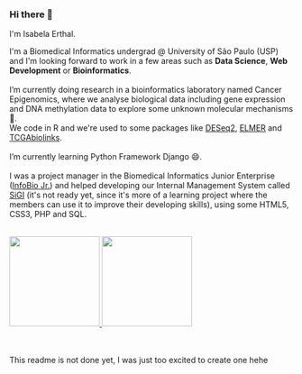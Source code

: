 ### Hi there 👋

I'm Isabela Erthal.<br>

I'm a Biomedical Informatics undergrad @ University of São Paulo (USP) and I'm looking forward to work in a few areas such as **Data Science**, **Web Development** or **Bioinformatics**.<br><br>
I’m currently doing research in a bioinformatics laboratory named Cancer Epigenomics, where we analyse biological data including gene expression and DNA methylation data to explore some unknown molecular mechanisms 🤔.<br>
We code in R and we're used to some packages like <a href="https://bioconductor.org/packages/release/bioc/html/DESeq2.html">DESeq2</a>, <a href="https://bioconductor.org/packages/release/bioc/html/ELMER.html">ELMER</a> and <a href="https://bioconductor.org/packages/release/bioc/html/TCGAbiolinks.html">TCGAbiolinks</a>.<br><br>
I’m currently learning Python Framework Django 😄.<br><br>
I was a project manager in the Biomedical Informatics Junior Enterprise (<a href='https://infobiojr.com.br/'>InfoBio Jr.</a>) and helped developing our Internal Management System called <a href='https://github.com/projetosinfobio/SiGI'>SiGI</a> (it's not ready yet, since it's more of a learning project where the members can use it to improve their developing skills), using some HTML5, CSS3, PHP and SQL.<br><br>

<div>
<a href="https://github.com/erthal-id">
<img height="160em" src="https://github-readme-stats.vercel.app/api/top-langs/?username=erthal-id&layout=compact&langs_count=7&theme=dracula"/>
<img height="160em" src="https://github-readme-stats.vercel.app/api?username=erthal-id&show_icons=true&theme=dracula&include_all_commits=true&count_private=true"/>
</div></a><br><br>
  
This readme is not done yet, I was just too excited to create one hehe
<!--
**erthal-id/erthal-id** is a ✨ _special_ ✨ repository because its `README.md` (this file) appears on your GitHub profile.

Here are some ideas to get you started:

- 🔭 I’m currently working on ...
- 🌱 I’m currently learning ...
- 👯 I’m looking to collaborate on ...
- 🤔 I’m looking for help with ...
- 💬 Ask me about ...
- 📫 How to reach me: ...
- 😄 Pronouns: ...
- ⚡ Fun fact: ...
-->
